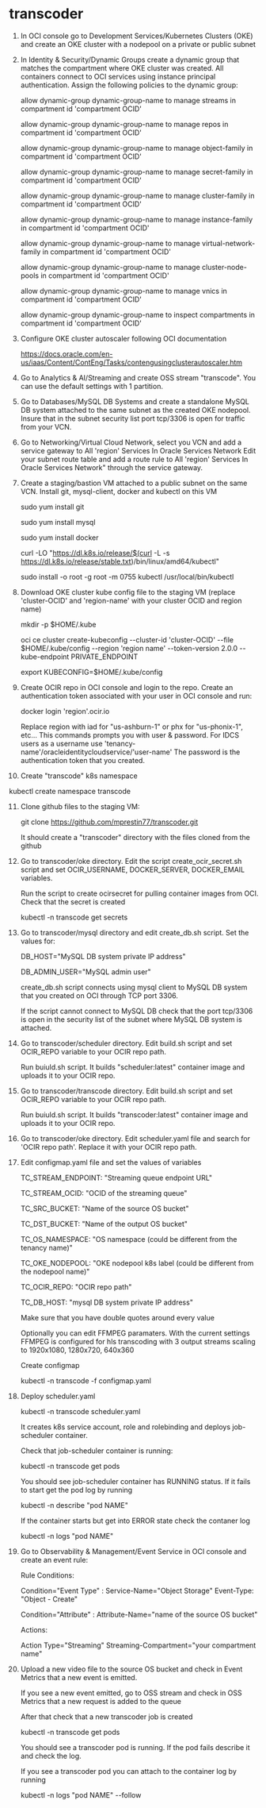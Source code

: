 # transcoder

1. In OCI console go to Development Services/Kubernetes Clusters (OKE) and create an OKE cluster with a nodepool on a private or public subnet

2. In Identity & Security/Dynamic Groups create a dynamic group that matches the compartment where OKE cluster was created. 
   All containers connect to OCI services using instance principal authentication.  Assign the following policies to the dynamic group:
   
   allow dynamic-group dynamic-group-name to manage streams in compartment id 'compartment OCID'
   
   allow dynamic-group dynamic-group-name to manage repos in compartment id 'compartment OCID'
   
   allow dynamic-group dynamic-group-name to manage object-family in compartment id 'compartment OCID'
   
   allow dynamic-group dynamic-group-name to manage secret-family in compartment id 'compartment OCID'
   
   allow dynamic-group dynamic-group-name to manage cluster-family in compartment id 'compartment OCID'
   
   allow dynamic-group dynamic-group-name to manage instance-family in compartment id 'compartment OCID'
   
   allow dynamic-group dynamic-group-name to manage virtual-network-family in compartment id 'compartment OCID'
   
   allow dynamic-group dynamic-group-name to manage cluster-node-pools in compartment id 'compartment OCID'
   
   allow dynamic-group dynamic-group-name to manage vnics in compartment id 'compartment OCID'
   
   allow dynamic-group dynamic-group-name to inspect compartments in compartment id 'compartment OCID'

3. Configure OKE cluster autoscaler following OCI documentation

   https://docs.oracle.com/en-us/iaas/Content/ContEng/Tasks/contengusingclusterautoscaler.htm

4. Go to Analytics & AI/Streaming and create OSS stream "transcode". You can use the default settings with 1 partition.

5. Go to Databases/MySQL DB Systems and create a standalone MySQL DB system attached to the same subnet as the created OKE nodepool.
   Insure that in the subnet security list port tcp/3306 is open for traffic from your VCN.

6. Go to Networking/Virtual Cloud Network, select you VCN and add a service gateway to All 'region' Services In Oracle Services Network 
   Edit your subnet route table and add a route rule to All 'region' Services In Oracle Services Network" through the service gateway.
   
7. Create a staging/bastion VM attached to a public subnet on the same VCN. Install git, mysql-client, docker and kubectl on this VM

   sudo yum install git

   sudo yum install mysql

   sudo yum install docker

   curl -LO "https://dl.k8s.io/release/$(curl -L -s https://dl.k8s.io/release/stable.txt)/bin/linux/amd64/kubectl"

   sudo install -o root -g root -m 0755 kubectl /usr/local/bin/kubectl

8. Download OKE cluster kube config file to the staging VM (replace 'cluster-OCID' and 'region-name' with your cluster OCID and region name)

   mkdir -p $HOME/.kube

   oci ce cluster create-kubeconfig --cluster-id 'cluster-OCID' --file $HOME/.kube/config --region 'region name'  --token-version 2.0.0  --kube-endpoint PRIVATE_ENDPOINT

   export KUBECONFIG=$HOME/.kube/config

9. Create OCIR repo in OCI console and login to the repo. Create an authentication token associated with your user in OCI console and run:

   docker login 'region'.ocir.io

   Replace region with iad for "us-ashburn-1" or phx for "us-phonix-1", etc... 
   This commands prompts you with user & password. For IDCS users as a username use 'tenancy-name'/oracleidentitycloudservice/'user-name'
   The password is the authentication token that you created.

10. Create "transcode" k8s namespace

   kubectl create namespace transcode

11. Clone github files to the staging VM:

    git clone https://github.com/mprestin77/transcoder.git

    It should create a "transcoder" directory with the files cloned from the github

12. Go to transcoder/oke directory. Edit the script create_ocir_secret.sh script and set OCIR_USERNAME, DOCKER_SERVER, DOCKER_EMAIL variables. 

    Run the script to create ocirsecret for pulling container images from OCI. Check  that the secret is created

    kubectl -n transcode get secrets

13. Go to transcoder/mysql directory and edit create_db.sh script. Set the values for:

    DB_HOST="MySQL DB system private IP address"

    DB_ADMIN_USER="MySQL admin user"   

    create_db.sh script connects using mysql client to MySQL DB system that you created on OCI through TCP port 3306. 

    If the script cannot connect to MySQL DB check that the port tcp/3306 is open in the security list of the subnet where MySQL DB system is attached.
  
14. Go to transcoder/scheduler directory.  Edit build.sh script and set OCIR_REPO variable to your OCIR repo path.

    Run buiuld.sh script. It builds "scheduler:latest" container image and uploads it to your OCIR repo.

15. Go to transcoder/transcode directory. Edit build.sh script and set OCIR_REPO variable to your OCIR repo path.

    Run buiuld.sh script. It builds "transcoder:latest" container image and uploads it to your OCIR repo. 

16. Go to transcoder/oke directory. Edit scheduler.yaml file and search for 'OCIR repo path'. Replace it with your OCIR repo path.

17. Edit configmap.yaml file and set the values of variables

    TC_STREAM_ENDPOINT: "Streaming queue endpoint URL"

    TC_STREAM_OCID: "OCID of the streaming queue"

    TC_SRC_BUCKET: "Name of the source OS bucket"

    TC_DST_BUCKET: "Name of the output OS bucket"

    TC_OS_NAMESPACE: "OS namespace (could be different from the tenancy name)"

    TC_OKE_NODEPOOL: "OKE nodepool k8s label (could be different from the nodepool name)"

    TC_OCIR_REPO: "OCIR repo path"

    TC_DB_HOST: "mysql DB system private IP address"

    Make sure that you have double quotes around every value

    Optionally you can edit FFMPEG paramaters. With the current settings FFMPEG is configured for hls transcoding with 3 output streams scaling to 1920x1080, 1280x720, 640x360

    Create configmap

    kubectl -n transcode -f configmap.yaml

18. Deploy scheduler.yaml 

    kubectl -n transcode scheduler.yaml

    It creates k8s service account, role and rolebinding and deploys job-scheduler container.

    Check that job-scheduler container is running:

    kubectl -n transcode get pods

    You should see job-scheduler container has RUNNING status. If it fails to start get the pod log by running

    kubectl -n describe "pod NAME"

    If the container starts but get into ERROR state check the contaner log

    kubectl -n logs "pod NAME" 

19. Go to Observability & Management/Event Service in OCI console and create an event rule:

    Rule Conditions:

    Condition="Event Type" :  Service-Name="Object Storage" Event-Type: "Object - Create"

    Condition="Attribute" : Attribute-Name="name of the source OS bucket"

    Actions:

    Action Type="Streaming" Streaming-Compartment="your compartment name"

20. Upload a new video file to the source OS bucket and check in Event Metrics that a new event is emitted. 

    If you see a new event emitted, go to OSS stream and check in OSS Metrics that a new request is added to the queue

    After that check that a new transcoder job is created

    kubectl -n transcode get pods

    You should see a transcoder pod is running. If the pod fails describe it and check the log.

    If you see a transcoder pod you can attach to the container log by running

    kubectl -n logs "pod NAME" --follow
    


